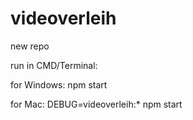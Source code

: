 # videoverleih
 new repo

run in CMD/Terminal:

for Windows:
npm start

for Mac:
DEBUG=videoverleih:* npm start
 